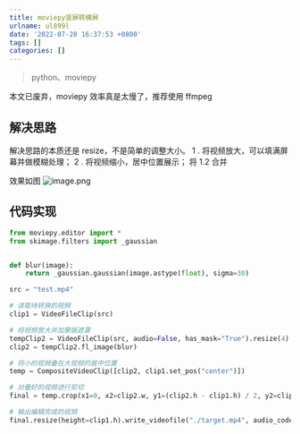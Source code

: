 ```yaml
---
title: moviepy竖屏转横屏
urlname: ul899l
date: '2022-07-20 16:37:53 +0800'
tags: []
categories: []
---
```


> python、moviepy

本文已废弃，moviepy 效率真是太慢了，推荐使用 ffmpeg

## 解决思路

解决思路的本质还是 resize，不是简单的调整大小。
1 . 将视频放大，可以填满屏幕并做模糊处理；
2 . 将视频缩小，居中位置展示；
将 1.2 合并

效果如图
![image.png](https://cdn.nlark.com/yuque/0/2022/png/328252/1658308404730-6588cd24-342a-45f9-94e3-391d191634c1.png#clientId=u1447ede4-8882-4&crop=0&crop=0&crop=1&crop=1&from=paste&height=734&id=uaf1c46ef&margin=%5Bobject%20Object%5D&name=image.png&originHeight=1468&originWidth=2472&originalType=binary∶=1&rotation=0&showTitle=false&size=2075952&status=done&style=none&taskId=u2eaece0a-7ed7-40d7-b4cc-2968c126db5&title=&width=1236)

## 代码实现

```python
from moviepy.editor import *
from skimage.filters import _gaussian


def blur(image):
    return _gaussian.gaussian(image.astype(float), sigma=30)

src = "test.mp4"

# 读取待转换的视频
clip1 = VideoFileClip(src)

# 将视频放大并加蒙版遮罩
tempClip2 = VideoFileClip(src, audio=False, has_mask="True").resize(4)
clip2 = tempClip2.fl_image(blur)

# 将小的视频叠在大视频的居中位置
temp = CompositeVideoClip([clip2, clip1.set_pos("center")])

# 对叠好的视频进行剪切
final = temp.crop(x1=0, x2=clip2.w, y1=(clip2.h - clip1.h) / 2, y2=clip1.h + (clip2.h - clip1.h) / 2)

# 输出编辑完成的视频
final.resize(height=clip1.h).write_videofile("./target.mp4", audio_codec="aac")
```
